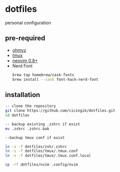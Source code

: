 # dotfiles
personal configuration

## pre-required
- [ohmyz](https://ohmyz.sh)
- [tmux](https://github.com/tmux/tmux/wiki/Installing)
- [neovim 0.8+](https://neovim.io) 
- Nerd Font
  ```bash
  brew tap homebrew/cask-fonts
  brew install --cask font-hack-nerd-font
  ```

## installation
```bash
-- clone the repository
git clone https://github.com/cicingik/dotfiles.git
cd dotfiles

-- backup existing .zshrc if exist
mv .zshrc .zshrc.bak

--backup tmux conf if exist

ln -s -f dotfiles/zsh/.zshrc
ln -s -f dotfiles/tmux/.tmux.conf
ln -s -f dotfiles/tmux/.tmux.conf.local

cp -rf dotfiles/nvim .config/nvim
```
